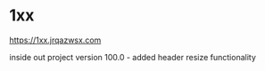 # 1xx

https://1xx.jrqazwsx.com

inside out project version 100.0
	- added header resize functionality